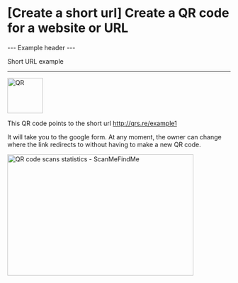 <h1>[Create a short url] Create a QR code for a website or URL</h1>

--- Example header ---

Short URL example

----------

<div class="d-flex justify-start align-center mb-4">
    <div class="mr-5"><img src="https://media.scanmefindme.com/dynamic/url/url-popup-qr.svg"
        width="80" height="80" alt="QR"></div>
    <p>This QR code points to the short url
        <a href="http://qrs.re/example1"
            target="_blank" rel="noopener" class="smfm-externallink">
            http://qrs.re/example1
        </a>
    </p>
</div>

<p class="mb-7">It will take you to the google form. At any moment,
    the owner can change where the link redirects to without having to make a new QR code.</p>

<p><img
src="https://media.scanmefindme.com/dynamic/url/url-popup-dahsboard.png"
width="420" height="274" alt="QR code scans statistics - ScanMeFindMe"></p>
